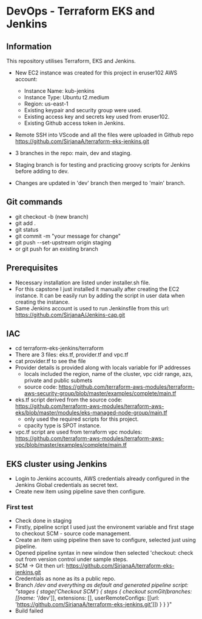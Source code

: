 # DevOps - Terraform EKS and Jenkins

## Information
This repository utilises Terraform, EKS and Jenkins.

- New EC2 instance was created for this project in eruser102 AWS account:
    - Instance Name: kub-jenkins
    - Instance Type: Ubuntu t2.medium
    - Region: us-east-1
    - Existing keypair and security group were used. 
    - Existing access key and secrets key used from eruser102.
    - Existing Github access token in Jenkins.

- Remote SSH into VScode and all the files were uploaded in Github repo https://github.com/SirjanaA/terraform-eks-jenkins.git 
- 3 branches in the repo: main, dev and staging.
- Staging branch is for testing and practicing groovy scripts for Jenkins before adding to dev. 
- Changes are updated in 'dev' branch then merged to 'main' branch.

## Git commands
- git checkout -b <branch name> (new branch)
- git add .
- git status
- git commit -m "your message for change"
- git push --set-upstream origin staging
- or git push for an existing branch

## Prerequisites
* Necessary installation are listed under installer.sh file.
* For this capstone I just installed it manually after creating the EC2 instance. It can be easily run by adding the script in user data when creating the instance.
* Same Jenkins account is used to run Jenkinsfile from this url: https://github.com/SirjanaA/Jenkins-cap.git

## IAC
- cd terraform-eks-jenkins/terraform 
- There are 3 files: eks.tf, provider.tf and vpc.tf
- cat provider.tf to see the file
- Provider details is provided along with locals variable for IP addresses
    * locals included the region, name of the cluster, vpc cidr range, azs, private and public submets
    * source code: https://github.com/terraform-aws-modules/terraform-aws-security-group/blob/master/examples/complete/main.tf
- eks.tf script derived from the source code: https://github.com/terraform-aws-modules/terraform-aws-eks/blob/master/modules/eks-managed-node-group/main.tf
    - only used the required scripts for this project.
    - cpacity type is SPOT instance. 
- vpc.tf script are used from terraform vpc modules: https://github.com/terraform-aws-modules/terraform-aws-vpc/blob/master/examples/complete/main.tf

## EKS cluster using Jenkins
- Login to Jenkins accounts, AWS credentials already configured in the Jenkins Global credentials as secret text.
- Create new item using pipeline save then configure.

### First test

- Check done in staging 
- Firstly, pipeline script I used just the environemt variable and first stage to checkout SCM - source code management. 
- Create an item using pipeline then save to configure, selected just using pipeline.
- Opened pipeline syntax in new window then selected 'checkout: check out from version control under sample steps.
- SCM -> Git then url: https://github.com/SirjanaA/terraform-eks-jenkins.git
- Credentials as none as its a public repo.
- Branch */dev and everything as default and generated pipeline script: 
    "stages {
        stage('Checkout SCM') {
            steps {
                checkout scmGit(branches: [[name: '*/dev']], extensions: [], userRemoteConfigs: [[url: 'https://github.com/SirjanaA/terraform-eks-jenkins.git']])
            }
        }
    }"
- Build failed

